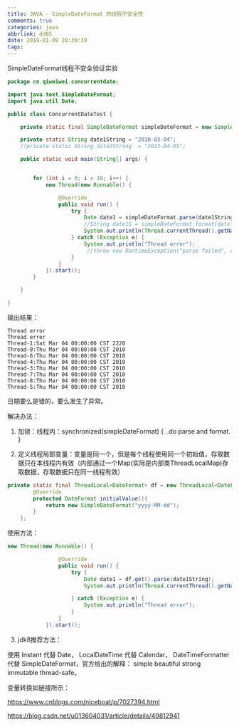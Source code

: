```yaml
---
title: JAVA - SimpleDateFormat 的线程不安全性
comments: true
categories: java
abbrlink: dd65
date: 2019-01-09 20:39:39
tags:
---
```


SimpleDateFormat线程不安全验证实验

<!-- more -->

```JAVA
package cn.qiweiwei.concurrentdate;

import java.text.SimpleDateFormat;
import java.util.Date;

public class ConcurrentDateTest {

	private static final SimpleDateFormat simpleDateFormat = new SimpleDateFormat("yyyy-MM-dd");

	private static String date1String = "2010-03-04";
	//private static String date2String  = "2013-04-05";

	public static void main(String[] args) {


		for (int i = 0; i < 10; i++) {
			new Thread(new Runnable() {

				@Override
				public void run() {
					try {
						Date date1 = simpleDateFormat.parse(date1String);
						//String date1S = simpleDateFormat.format(date1);
						System.out.println(Thread.currentThread().getName() + ":" +date1);
					} catch (Exception e) {
						System.out.println("Thread error");
						 //throw new RuntimeException("parse failed", e);
					}
				}
			}).start();
		}

	}

}
```

输出结果：

```shell
Thread error
Thread error
Thread-1:Sat Mar 04 00:00:00 CST 2220
Thread-9:Thu Mar 04 00:00:00 CST 2010
Thread-6:Thu Mar 04 00:00:00 CST 2010
Thread-4:Thu Mar 04 00:00:00 CST 2010
Thread-3:Thu Mar 04 00:00:00 CST 2010
Thread-7:Thu Mar 04 00:00:00 CST 2010
Thread-8:Thu Mar 04 00:00:00 CST 2010
Thread-5:Thu Mar 04 00:00:00 CST 2010
```

日期要么是错的，要么发生了异常。



解决办法：

1. 加锁：线程内：synchronized(simpleDateFormat) { ..do parse and format. }

2. 定义线程局部变量：变量是同一个，但是每个线程使用同一个初始值，存取数据只在本线程内有效（内部通过一个Map(实际是内部类ThreadLocalMap)存取数据，存取数据只在同一线程有效）

```JAVA
private static final ThreadLocal<DateFormat> df = new ThreadLocal<DateFormat>(){
		@Override
		protected DateFormat initialValue(){
			return new SimpleDateFormat("yyyy-MM-dd");
		}
	};
```

使用方法：

```JAVA
new Thread(new Runnable() {

				@Override
				public void run() {
					try {
						Date date1 = df.get().parse(date1String);
						System.out.println(Thread.currentThread().getName() + ":" +date1);

					} catch (Exception e) {
						System.out.println("Thread error");
					}
				}
			}).start();
```

3. jdk8推荐方法：

使用 Instant 代替 Date， LocalDateTime 代替 Calendar，
DateTimeFormatter 代替 SimpleDateFormat，官方给出的解释： simple beautiful strong
immutable thread-safe。


变量转换如链接所示：

https://www.cnblogs.com/niceboat/p/7027394.html

https://blog.csdn.net/u013604031/article/details/49812941
